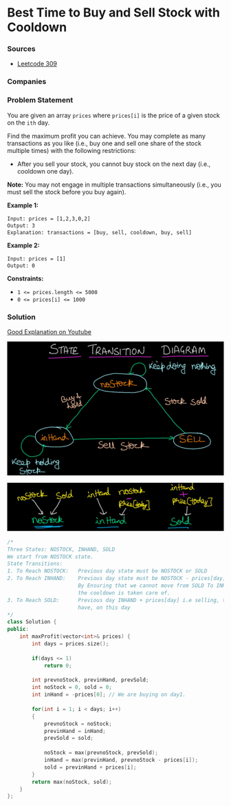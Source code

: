 # Best Time to Buy and Sell Stock with Cooldown

### Sources

* [Leetcode 309](https://leetcode.com/problems/best-time-to-buy-and-sell-stock-with-cooldown/)

### Companies



### Problem Statement

You are given an array `prices` where `prices[i]` is the price of a given stock on the `ith` day.

Find the maximum profit you can achieve. You may complete as many transactions as you like \(i.e., buy one and sell one share of the stock multiple times\) with the following restrictions:

* After you sell your stock, you cannot buy stock on the next day \(i.e., cooldown one day\).

**Note:** You may not engage in multiple transactions simultaneously \(i.e., you must sell the stock before you buy again\).

**Example 1:**

```text
Input: prices = [1,2,3,0,2]
Output: 3
Explanation: transactions = [buy, sell, cooldown, buy, sell]
```

**Example 2:**

```text
Input: prices = [1]
Output: 0
```

**Constraints:**

* `1 <= prices.length <= 5000`
* `0 <= prices[i] <= 1000`

### Solution

[Good Explanation on Youtube](https://www.youtube.com/watch?v=4wNXkhAky3s)

![](../../.gitbook/assets/image%20%2841%29.png)

![](../../.gitbook/assets/image%20%2840%29.png)

```cpp
/*
Three States: NOSTOCK, INHAND, SOLD
We start from NOSTOCK state.
State Transitions:
1. To Reach NOSTOCK:   Previous day state must be NOSTOCK or SOLD
2. To Reach INHAND:    Previous day state must be NOSTOCK - prices[day] or INHAND.. 
                       By Ensuring that we cannot move from SOLD To INHAND immediately , 
                       the cooldown is taken care of.
3. To Reach SOLD:      Previous day INHAND + prices[day] i.e selling, the stock we already
                       have, on this day 
*/
class Solution {
public:
    int maxProfit(vector<int>& prices) {
        int days = prices.size();
        
        if(days <= 1)
            return 0;
        
        int prevnoStock, previnHand, prevSold;
        int noStock = 0, sold = 0;
        int inHand = -prices[0]; // We are buying on day1.
        
        for(int i = 1; i < days; i++)
        { 
            prevnoStock = noStock;
            previnHand = inHand;
            prevSold = sold;
            
            noStock = max(prevnoStock, prevSold);
            inHand = max(previnHand, prevnoStock - prices[i]);
            sold = previnHand + prices[i];
        }
        return max(noStock, sold);
    }
};
```

